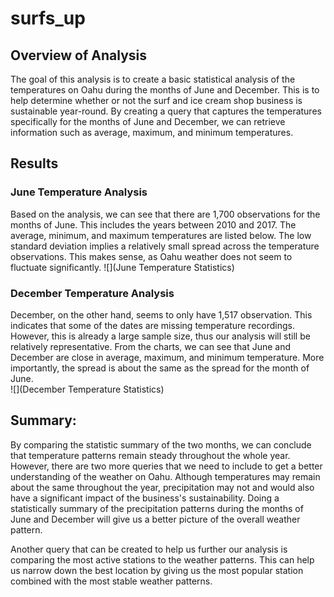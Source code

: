 # surfs_up
## Overview of Analysis
The goal of this analysis is to create a basic statistical analysis of the temperatures on Oahu during the months of June and December. This is to help determine whether or not the surf and ice cream shop business is sustainable year-round. By creating a query that captures the temperatures specifically for the months of June and December, we can retrieve information such as average, maximum, and minimum temperatures.

## Results
### June Temperature Analysis
Based on the analysis, we can see that there are 1,700 observations for the months of June. This includes the years between 2010 and 2017. The average, minimum, and maximum temperatures are listed below. The low standard deviation implies a relatively small spread across the temperature observations. This makes sense, as Oahu weather does not seem to fluctuate significantly.
![](June Temperature Statistics)

###  December Temperature Analysis
December, on the other hand, seems to only have 1,517 observation. This indicates that some of the dates are missing temperature recordings. However, this is already a large sample size, thus our analysis will still be relatively representative. From the charts, we can see that June and December are close in average, maximum, and minimum temperature. More importantly, the spread is about the same as the spread for the month of June.  
![](December Temperature Statistics)

## Summary:
By comparing the statistic summary of the two months, we can conclude that temperature patterns remain steady throughout the whole year. However, there are two more queries that we need to include to get a better understanding of the weather on Oahu. Although temperatures may remain about the same throughout the year, precipitation may not and would also have a significant impact of the business's sustainability. Doing a statistically summary of the precipitation patterns during the months of June and December will give us a better picture of the overall weather pattern. 

Another query that can be created to help us further our analysis is comparing the most active stations to the weather patterns. This can help us narrow down the best location by giving us the most popular station combined with the most stable weather patterns.